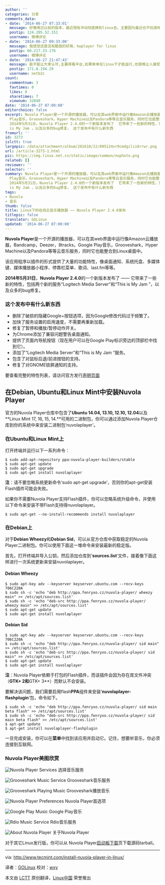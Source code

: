 ```yaml
---
author: ''
categories: 分享
comments_data:
- date: '2014-06-27 07:33:01'
  message: 好像用过以前的版本，最近很有冲动彻底换到linux去，主要因为最近也不玩游戏了
  postip: 124.205.52.151
  username: 微博评论
- date: '2014-06-27 09:33:00'
  message: 我感觉还是没有酷我的好用，kwplayer for linux
  postip: 60.217.33.176
  username: 微博评论
- date: '2014-06-27 21:47:43'
  message: 能不能让大家认可,主要得看平台,如果单单在linux下才能运行,也很难让人接受,至少在,WIN MAC IOS ANDROID下得有客户端吧,另外就是音乐库,音乐库里没有歌曲,或者歌曲音质不行,也难推广
  postip: 171.8.194.29
  username: netb2c
count:
  commentnum: 3
  favtimes: 0
  likes: 0
  sharetimes: 7
  viewnum: 32848
date: '2014-06-27 07:00:00'
editorchoice: false
excerpt: Nuvola Player是一个开源的播放器，可以在其web界面中运行像Amazon云播放器，Bandcamp，Deezer，8tracks，Google
  Play音乐，Grooveshark，Hyper Machine以及Pandora等等云音乐服务，同时它也能整合到Linux桌面中。 该应用程序以插件的形式提供了大量的功能特性，像桌面通知、系统托盘、多媒体键、媒体播放器小程序、停靠栏菜单、歌词、last.fm等等。
  2014年5月31日，Nuvola Player 2.4.0的一个新版本发布了  它带来了一些新的特性，包括两个新的服务Logitech Media Server和This
  is My Jam ，以及众多的bug修复。 这个发布中有什么新东西
fromurl: ''
id: 3273
islctt: true
largepic: /data/attachment/album/201610/12/095124vr9cmdgilii8rrwr.png
url: /article-3273-1.html
pic: https://img.linux.net.cn/static/image/common/nophoto.png
related: []
reviewer: ''
selector: ''
summary: Nuvola Player是一个开源的播放器，可以在其web界面中运行像Amazon云播放器，Bandcamp，Deezer，8tracks，Google
  Play音乐，Grooveshark，Hyper Machine以及Pandora等等云音乐服务，同时它也能整合到Linux桌面中。 该应用程序以插件的形式提供了大量的功能特性，像桌面通知、系统托盘、多媒体键、媒体播放器小程序、停靠栏菜单、歌词、last.fm等等。
  2014年5月31日，Nuvola Player 2.4.0的一个新版本发布了  它带来了一些新的特性，包括两个新的服务Logitech Media Server和This
  is My Jam ，以及众多的bug修复。 这个发布中有什么新东西
tags:
- Nuvola
- 音乐
thumb: false
title: Linux下的在线云音乐播放器 —— Nuvola Player 2.4.0发布
titlepic: false
translator: GOLinux
updated: '2014-06-27 07:00:00'
---
```


**Nuvola Player**是一个开源的播放器，可以在其web界面中运行像Amazon云播放器，Bandcamp，Deezer，8tracks，Google Play音乐，Grooveshark，Hyper Machine以及Pandora等等云音乐服务，同时它也能整合到Linux桌面中。


该应用程序以插件的形式提供了大量的功能特性，像桌面通知、系统托盘、多媒体键、媒体播放器小程序、停靠栏菜单、歌词、last.fm等等。


**2014年5月31日**，**Nuvola Player 2.4.0**的一个新版本发布了 —— 它带来了一些新的特性，包括两个新的服务“Logitech Media Server”和“This is My Jam ”，以及众多的bug修复。


### 这个发布中有什么新东西


* 删除了破损的隐藏Google+按钮选项，因为Google修改代码过于频繁了。
* 加快了服务设置的启用速度，不需要再重新加载。
* 修复了暂停和播放/暂停动作开关。
* 为Chrome添加了兼容问题警告桌面通知。
* 提供了页面内导航按钮（现在用户可以在Google Play标识旁边的顶部栏中找到它）。
* 添加了“Logitech Media Server”和“This is My Jam ”服务。
* 包含了对鼠标后退/前进按钮的支持。
* 修复了对GNOME锁屏通知的支持。


要查看完整的特性列表，请访问官方发行[声明页面](http://nuvolaplayer.fenryxo.cz/releases/2.4.html)


在Debian, Ubuntu和Linux Mint中安装Nuvola Player
------------------------------------------


官方的Nuvola Player仓库中包含了**Ubuntu 14.04, 13.10, 12.10, 12.04**以及**Linux Mint 17, 16, 15, 14.**可用的二进制包，你可以通过添加Nuvola Player仓库到你的系统中来安装二进制包‘nuvolaplayer’。


### 在Ubuntu和Linux Mint上


打开终端并运行以下一系列命令：



```
$ sudo add-apt-repository ppa:nuvola-player-builders/stable
$ sudo apt-get update
$ sudo apt-get upgrade
$ sudo apt-get install nuvolaplayer

```

**注**：请不要忽略系统更新命令‘sudo apt-get upgrade’，否则你的apt-get安装Flash插件可能会失败。


如果你不需要Nuvola Player支持Flash插件，你可以忽略系统升级命令，并使用以下命令来安装不带Flash支持得nuvolaplayer。



```
$ sudo apt-get --no-install-recommends install nuvolaplayer

```

### 在Debian上


对于**Debian Wheezy**和**Debian Sid**，可以从官方仓库中获取稳定的Nuvola Player二进制包。你可以使用下面这一堆命令来安装最新的稳定版。


首先，打开终端并导入公钥，然后添加仓库到‘**sources.list**‘文件，接着像下面这样进行一次系统更新来安装nuvolaplayer。


#### Debian Wheezy



```
$ sudo apt-key adv --keyserver keyserver.ubuntu.com --recv-keys 706C220A
$ sudo sh -c 'echo "deb http://ppa.fenryxo.cz/nuvola-player/ wheezy main" >> /etc/apt/sources.list'
$ sudo sh -c 'echo "deb-src http://ppa.fenryxo.cz/nuvola-player/ wheezy main" >> /etc/apt/sources.list'
$ sudo apt-get update
$ sudo apt-get install nuvolaplayer

```

#### Debian Sid



```
$ sudo apt-key adv --keyserver keyserver.ubuntu.com --recv-keys 706C220A
$ sudo sh -c 'echo "deb http://ppa.fenryxo.cz/nuvola-player/ sid main" >> /etc/apt/sources.list'
$ sudo sh -c 'echo "deb-src http://ppa.fenryxo.cz/nuvola-player/ sid main" >> /etc/apt/sources.list'
$ sudo apt-get update
$ sudo apt-get install nuvolaplayer

```

**注**：Nuvola Player依赖于打包的Flash插件，而该插件会因为存在库文件冲突（**GTK+ 2和**GTK+ 3\*\*）而默认不会安装。


要解决该问题，我们需要启用flash**PPA**组件来安装‘**nuvolaplayer-flashplugin**‘包，命令如下。



```
$ sudo sh -c 'echo "deb http://ppa.fenryxo.cz/nuvola-player/ sid main beta flash" >> /etc/apt/sources.list'
$ sudo sh -c 'echo "deb-src http://ppa.fenryxo.cz/nuvola-player/ sid main beta flash" >> /etc/apt/sources.list'
$ apt-get update
$ apt-get install nuvolaplayer-flashplugin

```

一旦完成安装，你可以在**菜单**中找到该应用并启动它。记住，想要听音乐，你必须连接到互联网。


### Nuvola Player美图欣赏


![Nuvola Player Services](/data/attachment/album/201406/26/231933yjz8tpkkv6zfk359.jpeg) 选择音乐服务


![Grooveshark Music Service](/data/attachment/album/201406/26/231935obhr8rcxqrvvqiqo.jpeg) Grooveshark音乐服务


![Grooveshark Playing Music](/data/attachment/album/201406/26/231938zy5a12ek19qi32yq.jpeg) Grooveshark播放音乐


![Nuvola Player Preferences](/data/attachment/album/201406/26/231940lq40j3qlf13lq1ti.jpeg) Nuvola Player首选项


![Google Play Music](/data/attachment/album/201406/26/231942zgb4mdlcpj4ckhzl.jpeg) Google Play音乐


![Rdio Music Service](/data/attachment/album/201406/26/231945d7vn95b2kvtnn76t.jpeg) Rdio音乐服务


![About Nuvola Player](/data/attachment/album/201406/26/231947n555wcdsd0buv57u.jpeg) 关于Nuvola Player


对于其它Linux发行版，你可以从 Nuvola Player[启动板下载](https://launchpad.net/nuvola-player/+download)页下载源码tarball。




---


via: <http://www.tecmint.com/install-nuvola-player-in-linux/>


译者：[GOLinux](https://github.com/GOLinux) 校对：[wxy](https://github.com/wxy)


本文由 [LCTT](https://github.com/LCTT/TranslateProject) 原创翻译，[Linux中国](http://linux.cn/) 荣誉推出